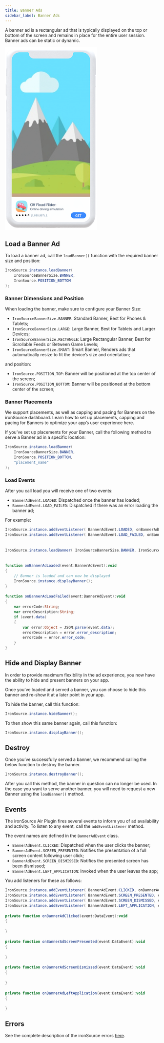 ```yaml
---
title: Banner Ads
sidebar_label: Banner Ads
---
```


A banner ad is a rectangular ad that is typically displayed on the top or bottom of the screen and remains in place for the entire user session. Banner ads can be static or dynamic.

![](images/banner.png)

## Load a Banner Ad

To load a banner ad, call the `loadBanner()` function with the required banner size and position:

```actionscript
IronSource.instance.loadBanner( 
    IronSourceBannerSize.BANNER,
    IronSource.POSITION_BOTTOM
);
```

### Banner Dimensions and Position

When loading the banner, make sure to configure your Banner Size:

- `IronSourceBannerSize.BANNER`: Standard Banner, Best for Phones & Tablets;
- `IronSourceBannerSize.LARGE`: Large Banner, Best for Tablets and Larger Devices;
- `IronSourceBannerSize.RECTANGLE`: Large Rectangular Banner, Best for Scrollable Feeds or Between Game Levels;
- `IronSourceBannerSize.SMART`: Smart Banner, Renders ads that automatically resize to fit the device’s size and orientation;

and position:

- `IronSource.POSITION_TOP`: Banner will be positioned at the top center of the screen;
- `IronSource.POSITION_BOTTOM`: Banner will be positioned at the bottom center of the screen;


### Banner Placements

We support placements, as well as capping and pacing for Banners on the ironSource dashboard. Learn how to set up placements, capping and pacing for Banners to optimize your app’s user experience here.

If you’ve set up placements for your Banner, call the following method to serve a Banner ad in a specific location:

```actionscript
IronSource.instance.loadBanner( 
    IronSourceBannerSize.BANNER,
    IronSource.POSITION_BOTTOM,
    "placement_name"
);
```

### Load Events

After you call load you will receive one of two events:

- `BannerAdEvent.LOADED`: Dispatched once the banner has loaded;
- `BannerAdEvent.LOAD_FAILED`: Dispatched if there was an error loading the banner ad;


For example: 

```actionscript
IronSource.instance.addEventListener( BannerAdEvent.LOADED, onBannerAdLoaded );
IronSource.instance.addEventListener( BannerAdEvent.LOAD_FAILED, onBannerAdLoadFailed );


IronSource.instance.loadBanner( IronSourceBannerSize.BANNER, IronSource.POSITION_BOTTOM );


function onBannerAdLoaded(event:BannerAdEvent):void 
{
    // Banner is loaded and can now be displayed
    IronSource.instance.displayBanner();
}

function onBannerAdLoadFailed(event:BannerAdEvent):void 
{
    var errorCode:String;
    var errorDescription:String;
    if (event.data) 
    {
        var error:Object = JSON.parse(event.data);
        errorDescription = error.error_description;
        errorCode = error.error_code;
    }
}
```



## Hide and Display Banner

In order to provide maximum flexibility in the ad experience, you now have the ability to hide and present banners on your app.

Once you’ve loaded and served a banner, you can choose to hide this banner and re-show it at a later point in your app.

To hide the banner, call this function:

```actionscript
IronSource.instance.hideBanner();
```

To then show this same banner again, call this function:

```actionscript
IronSource.instance.displayBanner();
```


## Destroy

Once you’ve successfully served a banner, we recommend calling the below function to destroy the banner.

```actionscript
IronSource.instance.destroyBanner();
```

After you call this method, the banner in question can no longer be used. In the case you want to serve another banner, you will need to request a new Banner using the `loadBanner()` method.



## Events

The ironSource Air Plugin fires several events to inform you of ad availability and activity. To listen to any event, call the `addEventListener` method.

The event names are defined in the `BannerAdEvent` class.

- `BannerAdEvent.CLICKED`: Dispatched when the user clicks the banner;
- `BannerAdEvent.SCREEN_PRESENTED`: Notifies the presentation of a full screen content following user click;
- `BannerAdEvent.SCREEN_DISMISSED`: Notifies the presented screen has been dismissed;
- `BannerAdEvent.LEFT_APPLICATION`: Invoked when the user leaves the app;


You add listeners for these as follows:


```actionscript
IronSource.instance.addEventListener( BannerAdEvent.CLICKED, onBannerAdClicked );
IronSource.instance.addEventListener( BannerAdEvent.SCREEN_PRESENTED, onBannerAdScreenPresented );
IronSource.instance.addEventListener( BannerAdEvent.SCREEN_DISMISSED, onBannerAdScreenDismissed );
IronSource.instance.addEventListener( BannerAdEvent.LEFT_APPLICATION, onBannerAdLeftApplication );

private function onBannerAdClicked(event:DataEvent):void 
{

}

private function onBannerAdScreenPresented(event:DataEvent):void 
{

}

private function onBannerAdScreenDismissed(event:DataEvent):void 
{

}

private function onBannerAdLeftApplication(event:DataEvent):void 
{

}
```


## Errors

See the complete description of the ironSource errors [here](errors).

